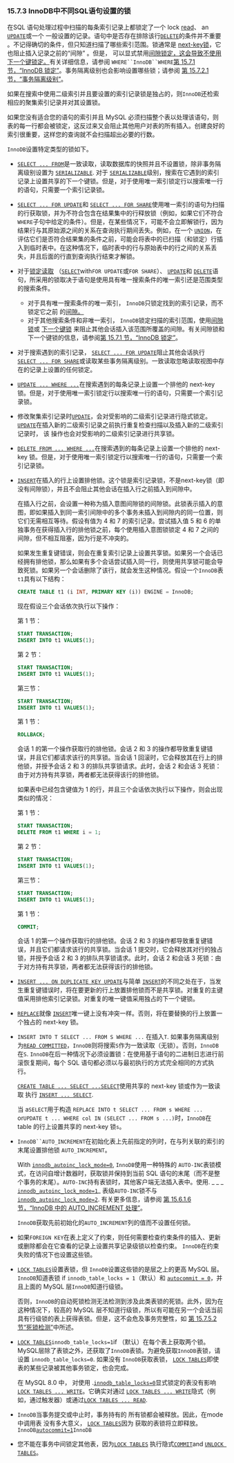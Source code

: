 ### 15.7.3 InnoDB中不同SQL语句设置的锁



在SQL 语句处理过程中扫描的每条索引记录上都锁定了一个 lock [read](https://dev.mysql.com/doc/refman/8.0/en/glossary.html#glos_locking_read)、 an [`UPDATE`](https://dev.mysql.com/doc/refman/8.0/en/update.html)或一个 一般设置的记录。语句中是否存在排除该行[`DELETE`](https://dev.mysql.com/doc/refman/8.0/en/delete.html)的条件并不重要 。不记得确切的条件，但只知道扫描了哪些索引范围。锁通常是 [next-key锁](https://dev.mysql.com/doc/refman/8.0/en/glossary.html#glos_next_key_lock)，它也阻止插入记录之前的“间隙” 。但是， 可以显式禁用[间隙锁定，这会导致不使用下一个键锁定。](https://dev.mysql.com/doc/refman/8.0/en/glossary.html#glos_gap_lock)有关详细信息，请参阅 `WHERE``InnoDB``WHERE`[第 15.7.1 节，“InnoDB 锁定”](https://dev.mysql.com/doc/refman/8.0/en/innodb-locking.html)。事务隔离级别也会影响设置哪些锁；请参阅 [第 15.7.2.1 节，“事务隔离级别”](https://dev.mysql.com/doc/refman/8.0/en/innodb-transaction-isolation-levels.html)。

如果在搜索中使用二级索引并且要设置的索引记录锁是独占的，则`InnoDB`还检索相应的聚集索引记录并对其设置锁。

如果您没有适合您的语句的索引并且 MySQL 必须扫描整个表以处理该语句，则表的每一行都会被锁定，这反过来又会阻止其他用户对表的所有插入。创建良好的索引很重要，这样您的查询就不会扫描超出必要的行数。

`InnoDB`设置特定类型的锁如下。

- [`SELECT ... FROM`](https://dev.mysql.com/doc/refman/8.0/en/select.html)是一致读取，读取数据库的快照并且不设置锁，除非事务隔离级别设置为 [`SERIALIZABLE`](https://dev.mysql.com/doc/refman/8.0/en/innodb-transaction-isolation-levels.html#isolevel_serializable). 对于 [`SERIALIZABLE`](https://dev.mysql.com/doc/refman/8.0/en/innodb-transaction-isolation-levels.html#isolevel_serializable)级别，搜索在它遇到的索引记录上设置共享的下一个键锁。但是，对于使用唯一索引锁定行以搜索唯一行的语句，只需要一个索引记录锁。

- [`SELECT ... FOR UPDATE`](https://dev.mysql.com/doc/refman/8.0/en/select.html)和 [`SELECT ... FOR SHARE`](https://dev.mysql.com/doc/refman/8.0/en/select.html)使用唯一索引的语句为扫描的行获取锁，并为不符合包含在结果集中的行释放锁（例如，如果它们不符合 `WHERE`子句中给定的条件）。但是，在某些情况下，可能不会立即解锁行，因为结果行与其原始源之间的关系在查询执行期间丢失。例如，在一个 [`UNION`](https://dev.mysql.com/doc/refman/8.0/en/union.html)，在评估它们是否符合结果集的条件之前，可能会将表中的已扫描（和锁定）行插入到临时表中。在这种情况下，临时表中的行与原始表中的行之间的关系丢失，并且后面的行直到查询执行结束才解锁。

- 对于[锁定读取](https://dev.mysql.com/doc/refman/8.0/en/glossary.html#glos_locking_read) （[`SELECT`](https://dev.mysql.com/doc/refman/8.0/en/select.html)with`FOR UPDATE`或`FOR SHARE`）、 [`UPDATE`](https://dev.mysql.com/doc/refman/8.0/en/update.html)和 [`DELETE`](https://dev.mysql.com/doc/refman/8.0/en/delete.html)语句，所采用的锁取决于语句是使用具有唯一搜索条件的唯一索引还是范围类型的搜索条件。

  - 对于具有唯一搜索条件的唯一索引， `InnoDB`只锁定找到的索引记录，而不锁定它之前 的[间隙。](https://dev.mysql.com/doc/refman/8.0/en/glossary.html#glos_gap)
  - 对于其他搜索条件和非唯一索引， `InnoDB`锁定扫描的索引范围，使用[间隙锁](https://dev.mysql.com/doc/refman/8.0/en/glossary.html#glos_gap_lock)或 [下一个键锁](https://dev.mysql.com/doc/refman/8.0/en/glossary.html#glos_next_key_lock) 来阻止其他会话插入该范围所覆盖的间隙。有关间隙锁和下一个键锁的信息，请参阅[第 15.7.1 节，“InnoDB 锁定”](https://dev.mysql.com/doc/refman/8.0/en/innodb-locking.html)。

- 对于搜索遇到的索引记录， [`SELECT ... FOR UPDATE`](https://dev.mysql.com/doc/refman/8.0/en/select.html)阻止其他会话执行 [`SELECT ... FOR SHARE`](https://dev.mysql.com/doc/refman/8.0/en/select.html)或读取某些事务隔离级别。一致读取忽略读取视图中存在的记录上设置的任何锁定。

- [`UPDATE ... WHERE ...`](https://dev.mysql.com/doc/refman/8.0/en/update.html)在搜索遇到的每条记录上设置一个排他的 next-key 锁。但是，对于使用唯一索引锁定行以搜索唯一行的语句，只需要一个索引记录锁。

- 修改聚集索引记录时[`UPDATE`](https://dev.mysql.com/doc/refman/8.0/en/update.html)，会对受影响的二级索引记录进行隐式锁定。[`UPDATE`](https://dev.mysql.com/doc/refman/8.0/en/update.html)在插入新的二级索引记录之前执行重复检查扫描以及插入新的二级索引记录时， 该 操作也会对受影响的二级索引记录进行共享锁。

- [`DELETE FROM ... WHERE ...`](https://dev.mysql.com/doc/refman/8.0/en/delete.html)在搜索遇到的每条记录上设置一个排他的 next-key 锁。但是，对于使用唯一索引锁定行以搜索唯一行的语句，只需要一个索引记录锁。

- [`INSERT`](https://dev.mysql.com/doc/refman/8.0/en/insert.html)在插入的行上设置排他锁。这个锁是索引记录锁，不是next-key锁（即没有间隙锁），并且不会阻止其他会话在插入行之前插入到间隙中。

  在插入行之前，会设置一种称为插入意图间隙锁的间隙锁。此锁表示插入的意图，即如果插入到同一索引间隙中的多个事务未插入到间隙内的同一位置，则它们无需相互等待。假设有值为 4 和 7 的索引记录。尝试插入值 5 和 6 的单独事务在获得插入行的排他锁之前，每个使用插入意图锁锁定 4 和 7 之间的间隙，但不相互阻塞，因为行是不冲突的。

  如果发生重复键错误，则会在重复索引记录上设置共享锁。如果另一个会话已经拥有排他锁，那么如果有多个会话尝试插入同一行，则使用共享锁可能会导致死锁。如果另一个会话删除了该行，就会发生这种情况。假设一个`InnoDB`表 `t1`具有以下结构：

  ```sql
  CREATE TABLE t1 (i INT, PRIMARY KEY (i)) ENGINE = InnoDB;
  ```

  现在假设三个会话依次执行以下操作：

  第 1 节：

  ```sql
  START TRANSACTION;
  INSERT INTO t1 VALUES(1);
  ```

  第 2 节：

  ```sql
  START TRANSACTION;
  INSERT INTO t1 VALUES(1);
  ```

  第三节：

  ```sql
  START TRANSACTION;
  INSERT INTO t1 VALUES(1);
  ```

  第 1 节：

  ```sql
  ROLLBACK;
  ```

  会话 1 的第一个操作获取行的排他锁。会话 2 和 3 的操作都导致重复键错误，并且它们都请求该行的共享锁。当会话 1 回滚时，它会释放其在行上的排他锁，并授予会话 2 和 3 的排队共享锁请求。此时，会话 2 和会话 3 死锁：由于对方持有共享锁，两者都无法获得该行的排他锁。

  如果表中已经包含键值为 1 的行，并且三个会话依次执行以下操作，则会出现类似的情况：

  第 1 节：

  ```sql
  START TRANSACTION;
  DELETE FROM t1 WHERE i = 1;
  ```

  第 2 节：

  ```sql
  START TRANSACTION;
  INSERT INTO t1 VALUES(1);
  ```

  第三节：

  ```sql
  START TRANSACTION;
  INSERT INTO t1 VALUES(1);
  ```

  第 1 节：

  ```sql
  COMMIT;
  ```

  会话 1 的第一个操作获取行的排他锁。会话 2 和 3 的操作都导致重复键错误，并且它们都请求该行的共享锁。当会话 1 提交时，它会释放其对行的独占锁，并授予会话 2 和 3 的排队共享锁请求。此时，会话 2 和会话 3 死锁：由于对方持有共享锁，两者都无法获得该行的排他锁。

- [`INSERT ... ON DUPLICATE KEY UPDATE`](https://dev.mysql.com/doc/refman/8.0/en/insert-on-duplicate.html)与简单 [`INSERT`](https://dev.mysql.com/doc/refman/8.0/en/insert.html)的不同之处在于，当发生重复键错误时，将在要更新的行上放置排他锁而不是共享锁。对重复的主键值采用排他索引记录锁。对重复的唯一键值采用独占的下一个键锁。

- [`REPLACE`](https://dev.mysql.com/doc/refman/8.0/en/replace.html)就像 [`INSERT`](https://dev.mysql.com/doc/refman/8.0/en/insert.html)唯一键上没有冲突一样。否则，将在要替换的行上放置一个独占的 next-key 锁。

- `INSERT INTO T SELECT ... FROM S WHERE ...` 在插入`T`. 如果事务隔离级别为[`READ COMMITTED`](https://dev.mysql.com/doc/refman/8.0/en/innodb-transaction-isolation-levels.html#isolevel_read-committed)，`InnoDB`则将搜索`S`作为一致读取（无锁）。否则，`InnoDB`在`S`. `InnoDB`在后一种情况下必须设置锁：在使用基于语句的二进制日志进行前滚恢复期间，每个 SQL 语句都必须以与最初执行的方式完全相同的方式执行。

  [`CREATE TABLE ... SELECT ...`](https://dev.mysql.com/doc/refman/8.0/en/create-table.html)[`SELECT`](https://dev.mysql.com/doc/refman/8.0/en/select.html)使用共享的 next-key 锁或作为一致读取 执行 [`INSERT ... SELECT`](https://dev.mysql.com/doc/refman/8.0/en/insert-select.html).

  当 a`SELECT`用于构造 `REPLACE INTO t SELECT ... FROM s WHERE ...` or`UPDATE t ... WHERE col IN (SELECT ... FROM s ...)`时，`InnoDB`在 table 的行上设置共享的 next-key 锁`s`。

- `InnoDB``AUTO_INCREMENT`在初始化表上先前指定的列时，在与列关联的索引的末尾设置排他锁 `AUTO_INCREMENT`。

  With [`innodb_autoinc_lock_mode=0`](https://dev.mysql.com/doc/refman/8.0/en/innodb-parameters.html#sysvar_innodb_autoinc_lock_mode), `InnoDB`使用一种特殊的 `AUTO-INC`表锁模式，在访问自增计数器时，获取锁并保持到当前 SQL 语句的末尾（而不是整个事务的末尾）。`AUTO-INC`持有表锁时，其他客户端无法插入表中。使用. _ _ _ [`innodb_autoinc_lock_mode=1`](https://dev.mysql.com/doc/refman/8.0/en/innodb-parameters.html#sysvar_innodb_autoinc_lock_mode)_ 表级`AUTO-INC`锁不与 [`innodb_autoinc_lock_mode=2`](https://dev.mysql.com/doc/refman/8.0/en/innodb-parameters.html#sysvar_innodb_autoinc_lock_mode). 有关更多信息，请参阅 [第 15.6.1.6 节，“InnoDB 中的 AUTO_INCREMENT 处理”](https://dev.mysql.com/doc/refman/8.0/en/innodb-auto-increment-handling.html)。

  `InnoDB`获取先前初始化的`AUTO_INCREMENT`列的值而不设置任何锁。

- 如果`FOREIGN KEY`在表上定义了约束，则任何需要检查约束条件的插入、更新或删除都会在它查看的记录上设置共享记录级锁以检查约束。 `InnoDB`在约束失败的情况下也设置这些锁。

- [`LOCK TABLES`](https://dev.mysql.com/doc/refman/8.0/en/lock-tables.html)设置表锁，但 `InnoDB`设置这些锁的是层之上的更高 MySQL 层。 `InnoDB`知道表锁 if `innodb_table_locks = 1`（默认）和 [`autocommit = 0`](https://dev.mysql.com/doc/refman/8.0/en/server-system-variables.html#sysvar_autocommit)，并且上面的 MySQL 层`InnoDB`知道行级锁。

  否则，`InnoDB`的自动死锁检测无法检测到涉及此类表锁的死锁。此外，因为在这种情况下，较高的 MySQL 层不知道行级锁，所以有可能在另一个会话当前具有行级锁的表上获得表锁。但是，这不会危及事务完整性，如 [第 15.7.5.2 节“死锁检测”](https://dev.mysql.com/doc/refman/8.0/en/innodb-deadlock-detection.html)中所述。

- [`LOCK TABLES`](https://dev.mysql.com/doc/refman/8.0/en/lock-tables.html)`innodb_table_locks=1`if （默认）在每个表上获取两个锁。MySQL层除了表锁之外，还获取了`InnoDB`表锁。为避免获取`InnoDB`表锁，请设置 `innodb_table_locks=0`. 如果没有 `InnoDB`获取表锁， [`LOCK TABLES`](https://dev.mysql.com/doc/refman/8.0/en/lock-tables.html)即使表的某些记录被其他事务锁定，也会完成。

  在 MySQL 8.0 中， 对使用 .[`innodb_table_locks=0`](https://dev.mysql.com/doc/refman/8.0/en/innodb-parameters.html#sysvar_innodb_table_locks)显式锁定的表没有影响 [`LOCK TABLES ... WRITE`](https://dev.mysql.com/doc/refman/8.0/en/lock-tables.html)。它确实对通过 [`LOCK TABLES ... WRITE`](https://dev.mysql.com/doc/refman/8.0/en/lock-tables.html)隐式（例如，通过触发器）或通过[`LOCK TABLES ... READ`](https://dev.mysql.com/doc/refman/8.0/en/lock-tables.html).

- `InnoDB`当事务提交或中止时，事务持有的 所有锁都会被释放。因此，在mode中调用表 没有多大意义， [`LOCK TABLES`](https://dev.mysql.com/doc/refman/8.0/en/lock-tables.html)因为 获取的表锁将立即释放。 `InnoDB`[`autocommit=1`](https://dev.mysql.com/doc/refman/8.0/en/server-system-variables.html#sysvar_autocommit)`InnoDB`

- 您不能在事务中间锁定其他表，因为[`LOCK TABLES`](https://dev.mysql.com/doc/refman/8.0/en/lock-tables.html) 执行隐式[`COMMIT`](https://dev.mysql.com/doc/refman/8.0/en/commit.html)and [`UNLOCK TABLES`](https://dev.mysql.com/doc/refman/8.0/en/lock-tables.html)。